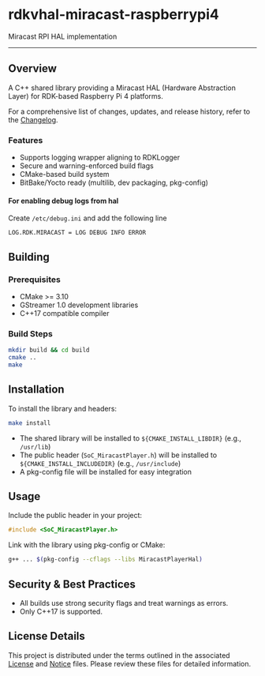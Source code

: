 # rdkvhal-miracast-raspberrypi4

Miracast RPI HAL implementation

---

## Overview
A C++ shared library providing a Miracast HAL (Hardware Abstraction Layer) for RDK-based Raspberry Pi 4 platforms.

For a comprehensive list of changes, updates, and release history, refer to the [Changelog](CHANGELOG.md).

### Features
- Supports logging wrapper aligning to RDKLogger
- Secure and warning-enforced build flags
- CMake-based build system
- BitBake/Yocto ready (multilib, dev packaging, pkg-config)

#### For enabling debug logs from hal
Create `/etc/debug.ini` and add the following line
```
LOG.RDK.MIRACAST = LOG DEBUG INFO ERROR
```

## Building

### Prerequisites
- CMake >= 3.10
- GStreamer 1.0 development libraries
- C++17 compatible compiler

### Build Steps
```sh
mkdir build && cd build
cmake ..
make
```

## Installation

To install the library and headers:
```sh
make install
```
- The shared library will be installed to `${CMAKE_INSTALL_LIBDIR}` (e.g., `/usr/lib`)
- The public header (`SoC_MiracastPlayer.h`) will be installed to `${CMAKE_INSTALL_INCLUDEDIR}` (e.g., `/usr/include`)
- A pkg-config file will be installed for easy integration

## Usage

Include the public header in your project:
```cpp
#include <SoC_MiracastPlayer.h>
```

Link with the library using pkg-config or CMake:
```sh
g++ ... $(pkg-config --cflags --libs MiracastPlayerHal)
```

## Security & Best Practices
- All builds use strong security flags and treat warnings as errors.
- Only C++17 is supported.

## License Details

This project is distributed under the terms outlined in the associated [License](LICENSE) and [Notice](NOTICE) files. Please review these files for detailed information.

